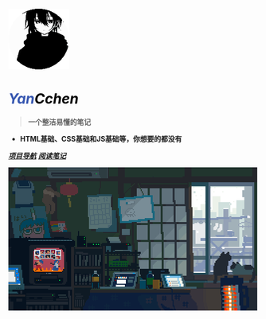 <!-- 封面 -->

![logo](images/1.png)

# <span style="color: #3858b1;">***Yan***</span><span style="color: #000000;">***Cchen***</span>

> **一个整洁易懂的笔记**

- **HTML基础、CSS基础和JS基础等，你想要的都没有**

[***项目导航***](https://yan.vin:86)
[***阅读笔记***](README)

![背景图](images/2.gif)